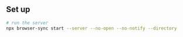 
## Set up
```bash
# run the server
npx browser-sync start --server --no-open --no-notify --directory
```


<!-- my-react-app/
  public/
    index.html
    favicon.ico
  src/
    components/
      App.js
      Header.js
      Footer.js
    containers/
      HomePage.js
      AboutPage.js
      ContactPage.js
    utils/
      api.js
      helper.js
    index.js
  package.json
  README.md -->

<!-- 
common/
  Avatar.js
  Avatar.css
  APIUtils.js
  APIUtils.test.js
feed/
  index.js
  Feed.js
  Feed.css
  FeedStory.js
  FeedStory.test.js
  FeedAPI.js
profile/
  index.js
  Profile.js
  ProfileHeader.js
  ProfileHeader.css
  ProfileAPI.js -->